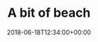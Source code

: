 ---
path: '/moments/a-bit-of-beach'
date: '2018-06-18T12:34:00+00:00'
title: "A bit of beach"
thumbnail: ./surfing.jpg
type: moments
images: [
  { title: 'Take out of here',  image: './car.jpg'},
  { title: 'Lets get that place',  image: './pier.jpg'},
  { title: 'We can do it',  image: './principal.jpg'},
  { title: 'Nobody at home',  image: './surfing.jpg'},
  { title: 'So nice',  image: './skate.jpg'}
]
description: "Images taken in the city of California on summer of '69. Lorem ipsum dolor sit amet, consectetur adipiscing elit. Nunc sit amet augue lorem. Pellentesque habitant morbi tristique senectus et netus et malesuada fames ac turpis egestas. Aenean cursus sem ligula, quis facilisis erat bibendum ut."
---
